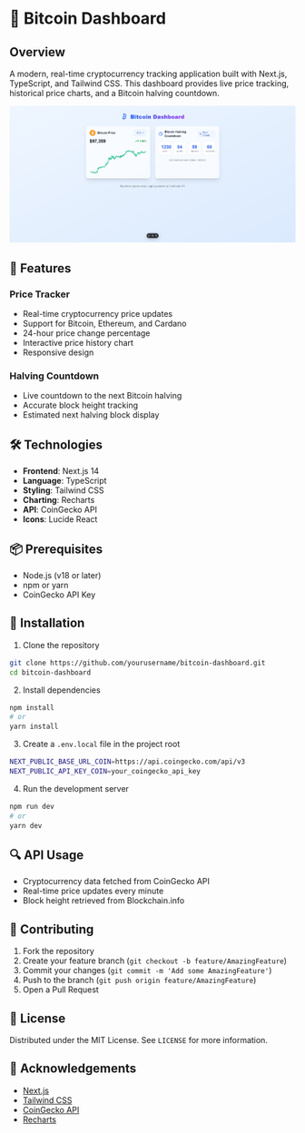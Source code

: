 # 🚀 Bitcoin Dashboard

## Overview

A modern, real-time cryptocurrency tracking application built with Next.js, TypeScript, and Tailwind CSS. This dashboard provides live price tracking, historical price charts, and a Bitcoin halving countdown.

![Dashboard Preview](/dashboard-preview.png)

## 🌟 Features

### Price Tracker
- Real-time cryptocurrency price updates
- Support for Bitcoin, Ethereum, and Cardano
- 24-hour price change percentage
- Interactive price history chart
- Responsive design

### Halving Countdown
- Live countdown to the next Bitcoin halving
- Accurate block height tracking
- Estimated next halving block display

## 🛠 Technologies

- **Frontend**: Next.js 14
- **Language**: TypeScript
- **Styling**: Tailwind CSS
- **Charting**: Recharts
- **API**: CoinGecko API
- **Icons**: Lucide React

## 📦 Prerequisites

- Node.js (v18 or later)
- npm or yarn
- CoinGecko API Key

## 🔧 Installation

1. Clone the repository
```bash
git clone https://github.com/yourusername/bitcoin-dashboard.git
cd bitcoin-dashboard
```

2. Install dependencies
```bash
npm install
# or
yarn install
```

3. Create a `.env.local` file in the project root
```bash
NEXT_PUBLIC_BASE_URL_COIN=https://api.coingecko.com/api/v3
NEXT_PUBLIC_API_KEY_COIN=your_coingecko_api_key
```

4. Run the development server
```bash
npm run dev
# or
yarn dev
```

## 🔍 API Usage

- Cryptocurrency data fetched from CoinGecko API
- Real-time price updates every minute
- Block height retrieved from Blockchain.info

## 🤝 Contributing

1. Fork the repository
2. Create your feature branch (`git checkout -b feature/AmazingFeature`)
3. Commit your changes (`git commit -m 'Add some AmazingFeature'`)
4. Push to the branch (`git push origin feature/AmazingFeature`)
5. Open a Pull Request

## 📝 License

Distributed under the MIT License. See `LICENSE` for more information.

## 🙏 Acknowledgements

- [Next.js](https://nextjs.org/)
- [Tailwind CSS](https://tailwindcss.com/)
- [CoinGecko API](https://www.coingecko.com/en/api/documentation)
- [Recharts](http://recharts.org/)
